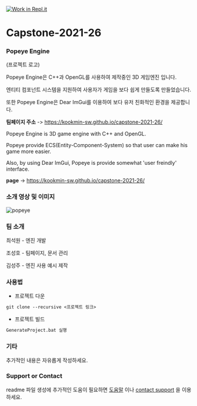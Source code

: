 [![Work in Repl.it](https://classroom.github.com/assets/work-in-replit-14baed9a392b3a25080506f3b7b6d57f295ec2978f6f33ec97e36a161684cbe9.svg)](https://classroom.github.com/online_ide?assignment_repo_id=365375&assignment_repo_type=GroupAssignmentRepo)
# Capstone-2021-26

### Popeye Engine

(프로젝트 로고)

Popeye Engine은 C++과 OpenGL를 사용하여 제작중인 3D 게임엔진 입니다.

엔티티 컴포넌트 시스템을 지원하여 사용자가 게임을 보다 쉽게 만들도록 만들었습니다.

또한 Popeye Engine은 Dear ImGui를 이용하여 보다 유저 친화적인 환경을 제공합니다.

**팀페이지 주소** -> https://kookmin-sw.github.io/capstone-2021-26/


Popeye Engine is 3D game engine with C++ and OpenGL.

Popeye provide ECS(Entity-Component-System) so that user can make his game more easier.

Also, by using Dear ImGui, Popeye is provide somewhat 'user freindly' interface.

**page** -> https://kookmin-sw.github.io/capstone-2021-26/


### 소개 영상 및 이미지

![popeye](https://user-images.githubusercontent.com/17774946/112793795-e2d97000-90a0-11eb-9293-b9749bcd7f27.PNG)


### 팀 소개

최석원 - 엔진 개발

조성호 - 팀페이지, 문서 관리

김성주 - 엔진 사용 예시 제작

### 사용법

- 프로젝트 다운
```markdown
git clone --recursive <프로젝트 링크>
```

- 프로젝트 빌드
```markdown
GenerateProject.bat 실행
```


### 기타

추가적인 내용은 자유롭게 작성하세요.

### Support or Contact

readme 파일 생성에 추가적인 도움이 필요하면 [도움말](https://help.github.com/articles/about-readmes/) 이나 [contact support](https://github.com/contact) 을 이용하세요.

